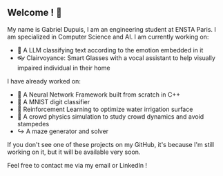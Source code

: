 ## Welcome ! 🐧

My name is Gabriel Dupuis, I am an engineering student at ENSTA Paris. I am specialized in Computer Science and AI.
I am currently working on:
- 📘 A LLM classifying text according to the emotion embedded in it
- 👓 Clairvoyance: Smart Glasses with a vocal assistant to help visually impaired individual in their home

I have already worked on:
- 🧠 A Neural Network Framework built from scratch in C++
- 🔢 A MNIST digit classifier
- 🔵 Reinforcement Learning to optimize water irrigation surface
- 🧍 A crowd physics simulation to study crowd dynamics and avoid stampedes
- ↪️ A maze generator and solver


If you don't see one of these projects on my GitHub, it's because I'm still working on it, but it will be available very soon.

Feel free to contact me via my email or LinkedIn !
